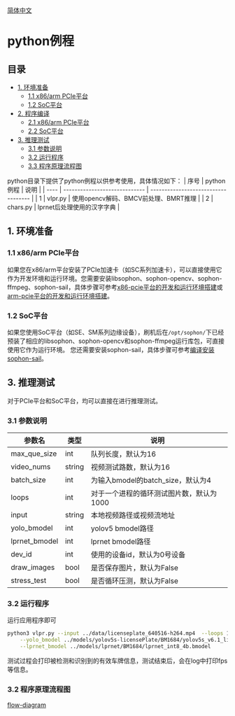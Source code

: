 [简体中文](./README.md)

# python例程

## 目录

* [1. 环境准备](#1-环境准备)
    * [1.1 x86/arm PCIe平台](#11-x86arm-pcie平台)
    * [1.2 SoC平台](#12-soc平台)
* [2. 程序编译](#2-程序编译)
    * [2.1 x86/arm PCIe平台](#21-x86arm-pcie平台)
    * [2.2 SoC平台](#22-soc平台)
* [3. 推理测试](#3-推理测试)
    * [3.1 参数说明](#31-参数说明)
    * [3.2 运行程序](#32-运行程序)
    * [3.3 程序原理流程图](#33-程序原理流程图)

python目录下提供了python例程以供参考使用，具体情况如下：
| 序号  | python例程                   | 说明                                 |
| ---- | ----------------------------- | -----------------------------------  |
| 1    | vlpr.py                       | 使用opencv解码、BMCV前处理、BMRT推理 |
| 2    | chars.py                      | lprnet后处理使用的汉字字典           |


## 1. 环境准备
### 1.1 x86/arm PCIe平台
如果您在x86/arm平台安装了PCIe加速卡（如SC系列加速卡），可以直接使用它作为开发环境和运行环境。您需要安装libsophon、sophon-opencv、sophon-ffmpeg、sophon-sail，具体步骤可参考[x86-pcie平台的开发和运行环境搭建](../../../docs/Environment_Install_Guide.md#3-x86-pcie平台的开发和运行环境搭建)或[arm-pcie平台的开发和运行环境搭建](../../../docs/Environment_Install_Guide.md#5-arm-pcie平台的开发和运行环境搭建)。

### 1.2 SoC平台
如果您使用SoC平台（如SE、SM系列边缘设备），刷机后在`/opt/sophon/`下已经预装了相应的libsophon、sophon-opencv和sophon-ffmpeg运行库包，可直接使用它作为运行环境。
您还需要安装sophon-sail，具体步骤可参考[编译安装sophon-sail](../../../docs/Environment_Install_Guide.md###5.3编译安装sophon-sail)。

## 3. 推理测试
对于PCIe平台和SoC平台，均可以直接在进行推理测试。

### 3.1 参数说明


|   参数名               | 类型    |   说明                                        |
|------------------------|---------|-----------------------------------------------|
| max_que_size           | int     |   队列长度，默认为16                          |
| video_nums             | string  |   视频测试路数，默认为16                      |
| batch_size             | int     |   为输入bmodel的batch_size，默认为4           |
| loops                  | int     |   对于一个进程的循环测试图片数，默认为1000    |
| input                  | string  |   本地视频路径或视频流地址                    |
| yolo_bmodel            | int     |   yolov5 bmodel路径                           |
| lprnet_bmodel          | int     |   lprnet bmodel路径                           |  
| dev_id                 | int     |   使用的设备id，默认为0号设备                 |
| draw_images            | bool    |   是否保存图片，默认为False                   |
| stress_test            | bool    |   是否循环压测，默认为False                   |

### 3.2 运行程序
运行应用程序即可
```bash
python3 vlpr.py --input ../data/licenseplate_640516-h264.mp4  --loops 1000 --video_nums 16 \
    --yolo_bmodel ../models/yolov5s-licensePlate/BM1684/yolov5s_v6.1_license_3output_int8_4b.bmodel \
    --lprnet_bmodel ../models/lprnet/BM1684/lprnet_int8_4b.bmodel
```
测试过程会打印被检测和识别到的有效车牌信息，测试结束后，会在log中打印fps等信息。


### 3.2 程序原理流程图
[flow-diagram](../pics/python_pipeline.png)